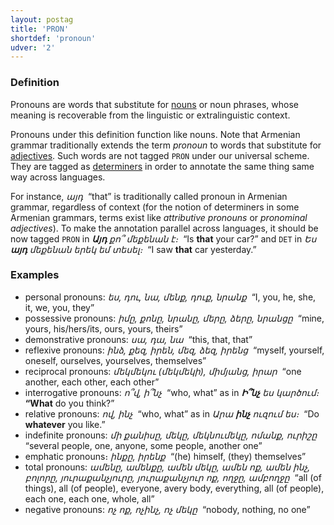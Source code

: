 ```yaml
---
layout: postag
title: 'PRON'
shortdef: 'pronoun'
udver: '2'
---
```


### Definition

Pronouns are words that substitute for [nouns](NOUN) or noun phrases, whose meaning is recoverable from the linguistic or extralinguistic context.

Pronouns under this definition function like nouns. Note that
Armenian grammar traditionally extends the term _pronoun_ to words that
substitute for [adjectives](ADJ). Such words are not tagged `PRON`
under our universal scheme. They are tagged as [determiners](DET) in
order to annotate the same thing same way across languages.

For instance, _այդ&nbsp;_ “that” is traditionally called pronoun in Armenian grammar, regardless of context (for the notion of determiners in some Armenian grammars, terms exist like _attributive pronouns_ or _pronominal adjectives_).
To make the annotation parallel across languages, it should be now tagged `PRON` in _<b>Այդ</b> քո՞ մեքենան է։&nbsp;_ “Is <b>that</b> your car?” and `DET` in _Ես <b>այդ</b> մեքենան երեկ եմ տեսել։&nbsp;_ “I saw <b>that</b> car yesterday.”

### Examples

- personal pronouns: _ես, դու, նա, մենք, դուք, նրանք&nbsp;_ “I, you, he, she, it, we, you, they”
- possessive pronouns: _իմը, քոնը, նրանը, մերը, ձերը, նրանցը&nbsp;_ “mine, yours, his/hers/its, ours, yours, theirs”
- demonstrative pronouns: _սա, դա, նա&nbsp;_ “this, that, that”
- reflexive pronouns: _ինձ, քեզ, իրեն, մեզ, ձեզ, իրենց&nbsp;_ “myself, yourself, oneself, ourselves, yourselves, themselves”
-	reciprocal pronouns:  _մեկմեկու (մեկմեկի), միմյանց, իրար&nbsp;_ “one another, each other, each other”
- interrogative pronouns: _ո՞վ, ի՞նչ&nbsp;_ “who, what” as in _<b>Ի՞նչ</b> ես կարծում։&nbsp;_ <b>“What</b> do you think?”
- relative pronouns: _ով, ինչ&nbsp;_ “who, what” as in _Արա <b>ինչ</b> ուզում ես։&nbsp;_ “Do <b>whatever</b> you like.”
- indefinite pronouns: _մի քանիսը, մեկը, մեկնումեկը, ոմանք, ուրիշը&nbsp;_ “several people, one, anyone, some people, another one”
- emphatic pronouns։ _ինքը, իրենք&nbsp;_ “(he) himself, (they) themselves”
- total pronouns: _ամենը, ամենքը, ամեն մեկը, ամեն ոք, ամեն ինչ, բոլորը, յուրաքանչյուրը, յուրաքանչյուր ոք, ողջը, ամբողջը&nbsp;_ “all (of things), all (of people), everyone, avery body, everything, all (of people), each one, each one, whole, all”
- negative pronouns: _ոչ ոք, ոչինչ, ոչ մեկը&nbsp;_ “nobody, nothing, no one”
